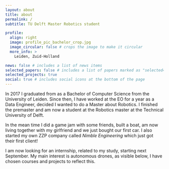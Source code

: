 ```yaml
---
layout: about
title: about
permalink: /
subtitle: TU Delft Master Robotics student

profile:
  align: right
  image: profile_pic_bachelor_crop.jpg
  image_circular: false # crops the image to make it circular
  more_info: >
    Leiden, Zuid-Holland

news: false # includes a list of news items
selected_papers: false # includes a list of papers marked as "selected={true}"
selected_projects: true
social: true # includes social icons at the bottom of the page
---
```


In 2017 I graduated from as a Bachelor of Computer Science from the University of Leiden. Since then, I have worked at the EO for a year as a Data Engineer, decided I wanted to do a Master about Robotics. I finished the premaster and am now a student at the Robotics master at the Technical University of Delft.

In the mean time I did a game jam with some friends, built a boat, am now living together with my girlfriend and we just bought our first car.
I also started my own ZZP company called *Nimble Engineering* which just got their first client!

I am now looking for an internship, related to my study, starting next September. My main interest is autonomous drones, as visible below, I have chosen courses and projects to reflect this.
